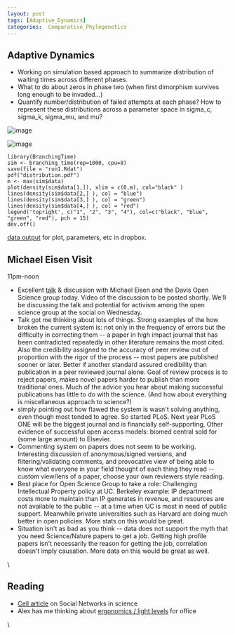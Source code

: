 ```yaml
---
layout: post
tags: [Adaptive_Dynamics]
categories:  Comparative_Phylogenetics
---
```






 





Adaptive Dynamics
-----------------

-   Working on simulation based approach to summarize distribution of
    waiting times across different phases.
-   What to do about zeros in phase two (when first dimorphism survives
    long enough to be invaded...)
-   Quantify number/distribution of failed attempts at each phase? How
    to represent these distributions across a parameter space in
    sigma\_c, sigma\_k, sigma\_mu, and mu?

![image](http://openwetware.org/images/thumb/1/1e/Distribution.png/180px-Distribution.png)

![image](/skins/common/images/magnify-clip.png)

~~~~ {.de1}
library(BranchingTime)
sim <- branching_time(rep=1000, cpu=8)
save(file = "run1.Rdat")
pdf("distribution.pdf")
m <- max(sim$data)
plot(density(sim$data[1,]), xlim = c(0,m), col="black" )
lines(density(sim$data[2,] ), col = "blue")
lines(density(sim$data[3,] ), col = "green")
lines(density(sim$data[4,] ), col = "red")
legend('topright', c("1", "2", "3", "4"), col=c("black", "blue", "green", "red"), pch = 15)
dev.off()
~~~~

[data
output](http://dl.dropbox.com/u/3982238/run1.Rdat "http://dl.dropbox.com/u/3982238/run1.Rdat")
for plot, parameters, etc in dropbox.

Michael Eisen Visit
-------------------

11pm-noon

-   Excellent
    [talk](http://twitpic.com/1kpdfm "http://twitpic.com/1kpdfm") &
    discussion with Michael Eisen and the Davis Open Science group
    today. Video of the discussion to be posted shortly. We'll be
    discussing the talk and potential for activism among the open
    science group at the social on Wednesday.
-   Talk got me thinking about lots of things. Strong examples of the
    how broken the current system is: not only in the frequency of
    errors but the difficulty in correcting them -- a paper in high
    impact journal that has been contradicted repeatedly in other
    literature remains the most cited. Also the credibility assigned to
    the accuracy of peer review out of proportion with the rigor of the
    process -- most papers are published sooner or later. Better if
    another standard assured credibility than publication in a peer
    reviewed journal alone. Goal of review process is to reject papers,
    makes novel papers harder to publish than more traditional ones.
    Much of the advice you hear about making successful publications has
    little to do with the science. (And how about everything is
    miscellaneous approach to science?)
-   simply pointing out how flawed the system is wasn't solving
    anything, even though most tended to agree. So started PLoS. Next
    year PLoS ONE will be the biggest journal and is financially
    self-supporting, Other evidence of successful open access models:
    biomed central sold for (some large amount) to Elsevier.
-   Commenting system on papers does not seem to be working. Interesting
    discussion of anonymous/signed versions, and filtering/validating
    comments, and provocative view of being able to know what everyone
    in your field thought of each thing they read -- custom view/lens of
    a paper, choose your own reviewers style reading.
-   Best place for Open Science Group to take a role: Challenging
    Intellectual Property policy at UC. Berkeley example: IP department
    costs more to maintain than IP generates in revenue, and resources
    are not available to the public -- at a time when UC is most in need
    of public support. Meanwhile private universities such as Harvard
    are doing much better in open policies. More stats on this would be
    great.
-   Situation isn't as bad as you think -- data does not support the
    myth that you need Science/Nature papers to get a job. Getting high
    profile papers isn't necessarily the reason for getting the job,
    correlation doesn't imply causation. More data on this would be
    great as well.

\

Reading
-------

-   [Cell
    article](http://hdl.handle.net/10.1016/j.cell.2010.04.019 "doi:10.1016/j.cell.2010.04.019")
    on Social Networks in science
-   Alex has me thinking about [ergonomics / light
    levels](http://www.office-ergo.com/setting.htm "http://www.office-ergo.com/setting.htm")
    for office

\

